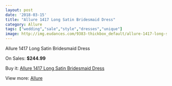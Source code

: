 ```yaml
---
layout: post
date: '2018-03-15'
title: "Allure 1417 Long Satin Bridesmaid Dress"
category: Allure 
tags: ["wedding","sale","style","dresses","unique"]
image: http://img.eudances.com/9383-thickbox_default/allure-1417-long-satin-bridesmaid-dress.jpg
---
```

Allure 1417 Long Satin Bridesmaid Dress

On Sales: **$244.99**
<a href="https://www.eudances.com/en/allure/3129-allure-1417-long-satin-bridesmaid-dress.html"><amp-img layout="responsive" width="600" height="600" src="//img.eudances.com/9383-thickbox_default/allure-1417-long-satin-bridesmaid-dress.jpg" alt="Allure 1417 Long Satin Bridesmaid Dress 0" /></a>
<a href="https://www.eudances.com/en/allure/3129-allure-1417-long-satin-bridesmaid-dress.html"><amp-img layout="responsive" width="600" height="600" src="//img.eudances.com/9386-thickbox_default/allure-1417-long-satin-bridesmaid-dress.jpg" alt="Allure 1417 Long Satin Bridesmaid Dress 1" /></a>
<a href="https://www.eudances.com/en/allure/3129-allure-1417-long-satin-bridesmaid-dress.html"><amp-img layout="responsive" width="600" height="600" src="//img.eudances.com/9385-thickbox_default/allure-1417-long-satin-bridesmaid-dress.jpg" alt="Allure 1417 Long Satin Bridesmaid Dress 2" /></a>
<a href="https://www.eudances.com/en/allure/3129-allure-1417-long-satin-bridesmaid-dress.html"><amp-img layout="responsive" width="600" height="600" src="//img.eudances.com/9384-thickbox_default/allure-1417-long-satin-bridesmaid-dress.jpg" alt="Allure 1417 Long Satin Bridesmaid Dress 3" /></a>

Buy it: [Allure 1417 Long Satin Bridesmaid Dress](https://www.eudances.com/en/allure/3129-allure-1417-long-satin-bridesmaid-dress.html "Allure 1417 Long Satin Bridesmaid Dress")

View more: [Allure ](https://www.eudances.com/en/53-allure "Allure ")